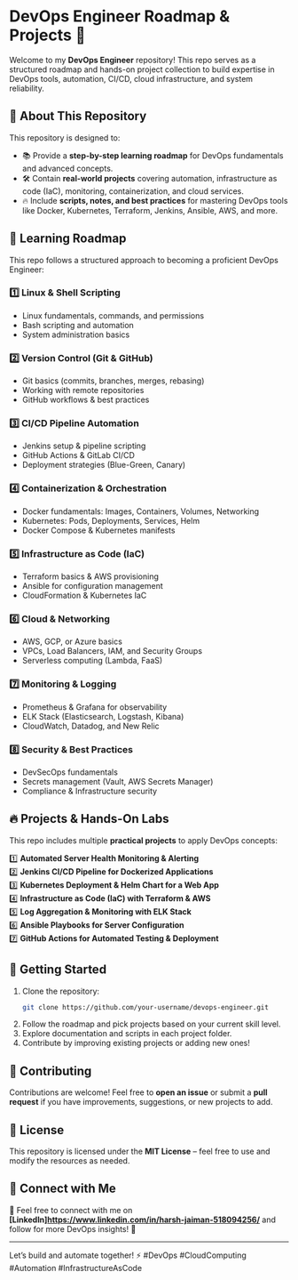 # DevOps Engineer Roadmap & Projects 🚀

Welcome to my **DevOps Engineer** repository! This repo serves as a structured roadmap and hands-on project collection to build expertise in DevOps tools, automation, CI/CD, cloud infrastructure, and system reliability.

## 📌 About This Repository
This repository is designed to:
- 📚 Provide a **step-by-step learning roadmap** for DevOps fundamentals and advanced concepts.
- 🛠️ Contain **real-world projects** covering automation, infrastructure as code (IaC), monitoring, containerization, and cloud services.
- 🔥 Include **scripts, notes, and best practices** for mastering DevOps tools like Docker, Kubernetes, Terraform, Jenkins, Ansible, AWS, and more.

## 📖 Learning Roadmap
This repo follows a structured approach to becoming a proficient DevOps Engineer:

### **1️⃣ Linux & Shell Scripting**
- Linux fundamentals, commands, and permissions
- Bash scripting and automation
- System administration basics

### **2️⃣ Version Control (Git & GitHub)**
- Git basics (commits, branches, merges, rebasing)
- Working with remote repositories
- GitHub workflows & best practices

### **3️⃣ CI/CD Pipeline Automation**
- Jenkins setup & pipeline scripting
- GitHub Actions & GitLab CI/CD
- Deployment strategies (Blue-Green, Canary)

### **4️⃣ Containerization & Orchestration**
- Docker fundamentals: Images, Containers, Volumes, Networking
- Kubernetes: Pods, Deployments, Services, Helm
- Docker Compose & Kubernetes manifests

### **5️⃣ Infrastructure as Code (IaC)**
- Terraform basics & AWS provisioning
- Ansible for configuration management
- CloudFormation & Kubernetes IaC

### **6️⃣ Cloud & Networking**
- AWS, GCP, or Azure basics
- VPCs, Load Balancers, IAM, and Security Groups
- Serverless computing (Lambda, FaaS)

### **7️⃣ Monitoring & Logging**
- Prometheus & Grafana for observability
- ELK Stack (Elasticsearch, Logstash, Kibana)
- CloudWatch, Datadog, and New Relic

### **8️⃣ Security & Best Practices**
- DevSecOps fundamentals
- Secrets management (Vault, AWS Secrets Manager)
- Compliance & Infrastructure security

## 🔥 Projects & Hands-On Labs
This repo includes multiple **practical projects** to apply DevOps concepts:

1️⃣ **Automated Server Health Monitoring & Alerting**  
2️⃣ **Jenkins CI/CD Pipeline for Dockerized Applications**  
3️⃣ **Kubernetes Deployment & Helm Chart for a Web App**  
4️⃣ **Infrastructure as Code (IaC) with Terraform & AWS**  
5️⃣ **Log Aggregation & Monitoring with ELK Stack**  
6️⃣ **Ansible Playbooks for Server Configuration**  
7️⃣ **GitHub Actions for Automated Testing & Deployment**  

## 🚀 Getting Started
1. Clone the repository:
   ```bash
   git clone https://github.com/your-username/devops-engineer.git
   ```
2. Follow the roadmap and pick projects based on your current skill level.
3. Explore documentation and scripts in each project folder.
4. Contribute by improving existing projects or adding new ones!

## 📢 Contributing
Contributions are welcome! Feel free to **open an issue** or submit a **pull request** if you have improvements, suggestions, or new projects to add.

## 📜 License
This repository is licensed under the **MIT License** – feel free to use and modify the resources as needed.

## 🔗 Connect with Me
💬 Feel free to connect with me on **[LinkedIn]https://www.linkedin.com/in/harsh-jaiman-518094256/** and follow for more DevOps insights! 🚀

---
Let’s build and automate together! ⚡ #DevOps #CloudComputing #Automation #InfrastructureAsCode
